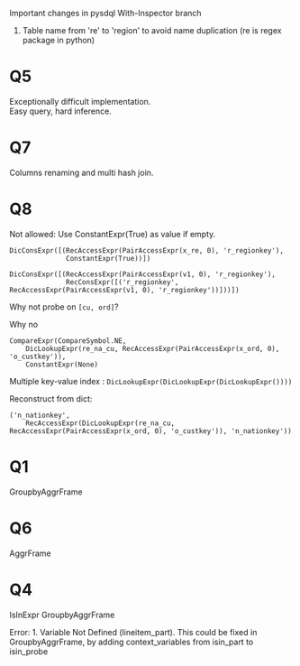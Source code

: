 Important changes in pysdql With-Inspector branch
1. Table name from 're' to 'region' to avoid name duplication (re is regex package in python)

# Q5
Exceptionally difficult implementation.  
Easy query, hard inference.

# Q7
Columns renaming and multi hash join.

# Q8
Not allowed: Use ConstantExpr(True) as value if empty.
```
DicConsExpr([(RecAccessExpr(PairAccessExpr(x_re, 0), 'r_regionkey'), 
              ConstantExpr(True))])
```

```
DicConsExpr([(RecAccessExpr(PairAccessExpr(v1, 0), 'r_regionkey'), 
              RecConsExpr([('r_regionkey', RecAccessExpr(PairAccessExpr(v1, 0), 'r_regionkey'))]))])
```

Why not probe on `[cu, ord]`?

Why no 
```
CompareExpr(CompareSymbol.NE, 
    DicLookupExpr(re_na_cu, RecAccessExpr(PairAccessExpr(x_ord, 0), 'o_custkey')), 
    ConstantExpr(None)
```

Multiple key-value index : `DicLookupExpr(DicLookupExpr(DicLookupExpr())))`

Reconstruct from dict: 

```
('n_nationkey', 
    RecAccessExpr(DicLookupExpr(re_na_cu, RecAccessExpr(PairAccessExpr(x_ord, 0), 'o_custkey')), 'n_nationkey'))
```

# Q1
GroupbyAggrFrame

# Q6
AggrFrame

# Q4
IsInExpr
GroupbyAggrFrame

Error: 
    1. Variable Not Defined (lineitem_part). 
        This could be fixed in GroupbyAggrFrame, by adding context_variables from isin_part to isin_probe

